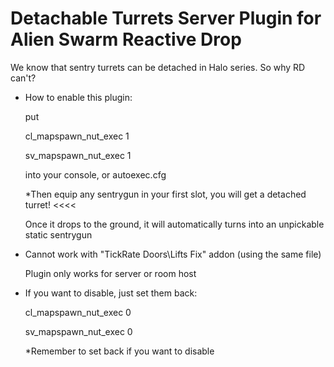 # Detachable Turrets Server Plugin for Alien Swarm Reactive Drop
We know that sentry turrets can be detached in Halo series. So why RD can't?


- How to enable this plugin:

  put

  cl_mapspawn_nut_exec 1

  sv_mapspawn_nut_exec 1

  into your console, or autoexec.cfg

  *Then equip any sentrygun in your first slot, you will get a detached turret! <<<<

  Once it drops to the ground, it will automatically turns into an unpickable static sentrygun


- Cannot work with "TickRate Doors\Lifts Fix" addon (using the same file)

  Plugin only works for server or room host


- If you want to disable, just set them back:

  cl_mapspawn_nut_exec 0

  sv_mapspawn_nut_exec 0

  *Remember to set back if you want to disable
